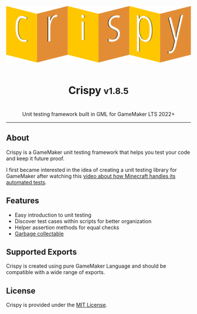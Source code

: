 <div align="center">
    <img src="./assets/crispy-logo.png" alt="Crispy Logo">
</div>

<br>

<center>
    <h1>
        Crispy <small>v1.8.5</small>
    <h1>
</center>

<center>
    Unit testing framework built in GML for GameMaker LTS 2022+
</center>

----

## About

Crispy is a GameMaker unit testing framework that helps you test your code and keep it future proof.

I first became interested in the idea of creating a unit testing library for GameMaker after watching this [video about how Minecraft handles its automated tests](https://youtu.be/vXaWOJTCYNg?t=50).

## Features

* Easy introduction to unit testing
* Discover test cases within scripts for better organization
* Helper assertion methods for equal checks
* [Garbage collectable](https://manual.gamemaker.io/monthly/en/GameMaker_Language/GML_Reference/Garbage_Collection/Garbage_Collection.htm)

## Supported Exports

Crispy is created using pure GameMaker Language and should be compatible with a wide range of exports.

## License

Crispy is provided under the [MIT License](https://github.com/bfrymire/crispy/blob/master/LICENSE).
